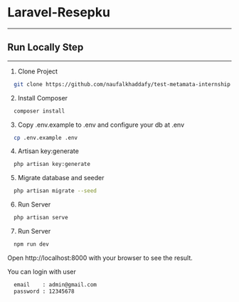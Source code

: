 # Laravel-Resepku

---

## Run Locally Step

---

1. Clone Project

```bash
  git clone https://github.com/naufalkhaddafy/test-metamata-internship.git
```

2. Install Composer

```bash
  composer install
```

3. Copy .env.example to .env and configure your db at .env

```bash
  cp .env.example .env
```

4. Artisan key:generate

```bash
  php artisan key:generate
```

5. Migrate database and seeder

```bash
  php artisan migrate --seed
```

6. Run Server

```bash
  php artisan serve
```

7. Run Server

```bash
  npm run dev
```

Open http://localhost:8000 with your browser to see the result.

You can login with user

```bash
  email    : admin@gmail.com
  password : 12345678
```
